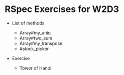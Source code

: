 # RSpec Exercises for W2D3

* List of methods
    * Array#my_uniq
    * Array#two_sum
    * Array#my_transpose
    * #stock_picker

* Exercise
    * Tower of Hanoi
